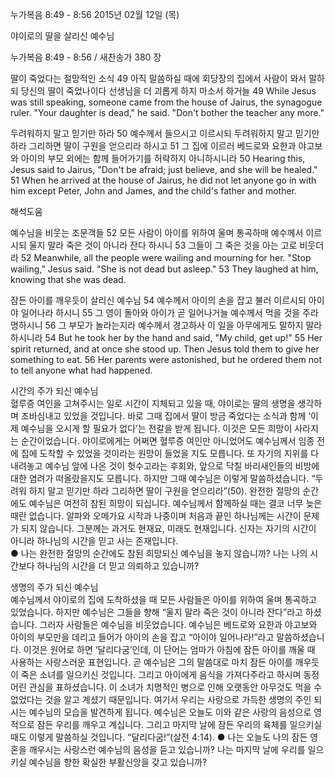 누가복음 8:49 - 8:56 
2015년 02월 12일 (목)

야이로의 딸을 살리신 예수님



누가복음 8:49 - 8:56 / 새찬송가 380 장


딸이 죽었다는 절망적인 소식 
49 아직 말씀하실 때에 회당장의 집에서 사람이 와서 말하되 당신의 딸이 죽었나이다 선생님을 더 괴롭게 하지 마소서 하거늘 
49 While Jesus was still speaking, someone came from the house of Jairus, the synagogue ruler. "Your daughter is dead," he said. "Don't bother the teacher any more." 

두려워하지 말고 믿기만 하라
50 예수께서 들으시고 이르시되 두려워하지 말고 믿기만 하라 그리하면 딸이 구원을 얻으리라 하시고 51 그 집에 이르러 베드로와 요한과 야고보와 아이의 부모 외에는 함께 들어가기를 허락하지 아니하시니라 
50 Hearing this, Jesus said to Jairus, "Don't be afraid; just believe, and she will be healed." 51 When he arrived at the house of Jairus, he did not let anyone go in with him except Peter, John and James, and the child's father and mother.

해석도움





예수님을 비웃는 조문객들
52 모든 사람이 아이를 위하여 울며 통곡하매 예수께서 이르시되 울지 말라 죽은 것이 아니라 잔다 하시니 53 그들이 그 죽은 것을 아는 고로 비웃더라 
52 Meanwhile, all the people were wailing and mourning for her. "Stop wailing," Jesus said. "She is not dead but asleep." 53 They laughed at him, knowing that she was dead. 

잠든 아이를 깨우듯이 살리신 예수님
54 예수께서 아이의 손을 잡고 불러 이르시되 아이야 일어나라 하시니 55 그 영이 돌아와 아이가 곧 일어나거늘 예수께서 먹을 것을 주라 명하시니 56 그 부모가 놀라는지라 예수께서 경고하사 이 일을 아무에게도 말하지 말라 하시니라 
54 But he took her by the hand and said, "My child, get up!" 55 Her spirit returned, and at once she stood up. Then Jesus told them to give her something to eat. 56 Her parents were astonished, but he ordered them not to tell anyone what had happened. 

시간의 주가 되신 예수님  
혈루증 여인을 고쳐주시는 일로 시간이 지체되고 있을 때, 야이로는 딸의 생명을 생각하며 조바심내고 있었을 것입니다. 바로 그때 집에서 딸이 방금 죽었다는 소식과 함께 ‘이제 예수님을 오시게 할 필요가 없다’는 전갈을 받게 됩니다. 이것은 모든 희망이 사라지는 순간이었습니다. 야이로에게는 어쩌면 혈루증 여인만 아니었어도 예수님께서 임종 전에 집에 도착할 수 있었을 것이라는 원망이 들었을 지도 모릅니다. 또 자기의 지위를 다 내려놓고 예수님 앞에 나온 것이 헛수고라는 후회와, 앞으로 닥칠 바리새인들의 비방에 대한 염려가 떠올랐을지도 모릅니다. 하지만 그때 예수님은 이렇게 말씀하셨습니다. “두려워 하지 말고 믿기만 하라 그리하면 딸이 구원을 얻으리라”(50). 완전한 절망의 순간에도 예수님은 여전히 참된 희망이 되십니다. 예수님께서 함께하실 때는 결코 너무 늦은 때란 없습니다. 알파와 오메가요 시작과 나중이며 처음과 끝인 하나님께는 시간이 문제가 되지 않습니다. 그분께는 과거도 현재요, 미래도 현재입니다. 신자는 자기의 시간이 아니라 하나님의 시간을 믿고 사는 존재입니다.      
● 나는 완전한 절망의 순간에도 참된 희망되신 예수님을 놓지 않습니까? 나는 나의 시간보다 하나님의 시간을 더 믿고 의뢰하고 있습니까?  

생명의 주가 되신 예수님  
예수님께서 야이로의 집에 도착하셨을 때 모든 사람들은 아이를 위하여 울며 통곡하고 있었습니다. 하지만 예수님은 그들을 향해 “울지 말라 죽은 것이 아니라 잔다”라고 하셨습니다. 그러자 사람들은 예수님을 비웃었습니다. 예수님은 베드로와 요한과 야고보와 아이의 부모만을 데리고 들어가 아이의 손을 잡고 “아이야 일어나라!”라고 말씀하셨습니다. 이것은 원어로 하면 ‘달리다굼’인데, 이 단어는 엄마가 아침에 잠든 아이를 깨울 때 사용하는 사랑스러운 표현입니다. 곧 예수님은 그의 말씀대로 마치 잠든 아이를 깨우듯이 죽은 소녀를 일으키신 것입니다. 그리고 아이에게 음식을 가져다주라고 하시며 동정 어린 관심을 표하셨습니다. 이 소녀가 치명적인 병으로 인해 오랫동안 아무것도 먹을 수 없었다는 것을 알고 계셨기 때문입니다. 여기서 우리는 사랑으로 가득한 생명의 주인 되시는 예수님의 모습을 발견하게 됩니다. 예수님은 오늘도 이와 같은 사랑의 음성으로 영적으로 잠든 우리를 깨우고 계십니다. 그리고 마지막 날에 잠든 우리의 육체를 일으키실 때도 이렇게 말씀하실 것입니다. “달리다굼!”(살전 4:14).
● 나는 오늘도 나의 잠든 영혼을 깨우시는 사랑스런 예수님의 음성을 듣고 있습니까? 나는 마지막 날에 우리를 일으키실 예수님을 향한 확실한 부활신앙을 갖고 있습니까?